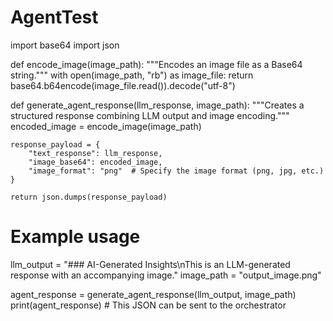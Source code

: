 # AgentTest

import base64
import json

def encode_image(image_path):
    """Encodes an image file as a Base64 string."""
    with open(image_path, "rb") as image_file:
        return base64.b64encode(image_file.read()).decode("utf-8")

def generate_agent_response(llm_response, image_path):
    """Creates a structured response combining LLM output and image encoding."""
    encoded_image = encode_image(image_path)
    
    response_payload = {
        "text_response": llm_response,
        "image_base64": encoded_image,
        "image_format": "png"  # Specify the image format (png, jpg, etc.)
    }
    
    return json.dumps(response_payload)

# Example usage
llm_output = "### AI-Generated Insights\nThis is an LLM-generated response with an accompanying image."
image_path = "output_image.png"

agent_response = generate_agent_response(llm_output, image_path)
print(agent_response)  # This JSON can be sent to the orchestrator


